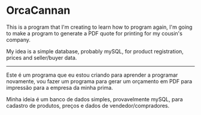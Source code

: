 # OrcaCannan

This is a program that I'm creating to learn how to program again, I'm going to make a program to generate a PDF quote for printing for my cousin's company.

My idea is a simple database, probably mySQL, for product registration, prices and seller/buyer data.

___



Este é um programa que eu estou criando para aprender a programar novamente, vou fazer um programa para gerar um orçamento em PDF para impressão para a empresa da minha prima.

Minha ideia é um banco de dados simples, provavelmente mySQL, para cadastro de produtos, preços e dados de vendedor/compradores.


